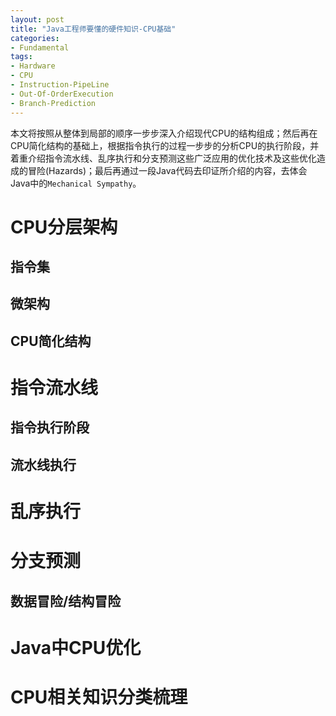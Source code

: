 ```yaml
---
layout: post
title: "Java工程师要懂的硬件知识-CPU基础"
categories:
- Fundamental
tags:
- Hardware
- CPU
- Instruction-PipeLine
- Out-Of-OrderExecution
- Branch-Prediction
---
```

本文将按照从整体到局部的顺序一步步深入介绍现代CPU的结构组成；然后再在CPU简化结构的基础上，根据指令执行的过程一步步的分析CPU的执行阶段，并着重介绍指令流水线、乱序执行和分支预测这些广泛应用的优化技术及这些优化造成的冒险(Hazards)；最后再通过一段Java代码去印证所介绍的内容，去体会Java中的`Mechanical Sympathy`。



CPU分层架构
=================

指令集
-----------------

微架构
-----------------

CPU简化结构
-----------------

指令流水线
=================

指令执行阶段
-----------------

流水线执行
-----------------

乱序执行
=================

分支预测
=================

数据冒险/结构冒险
-----------------

Java中CPU优化
=================


CPU相关知识分类梳理
=================





